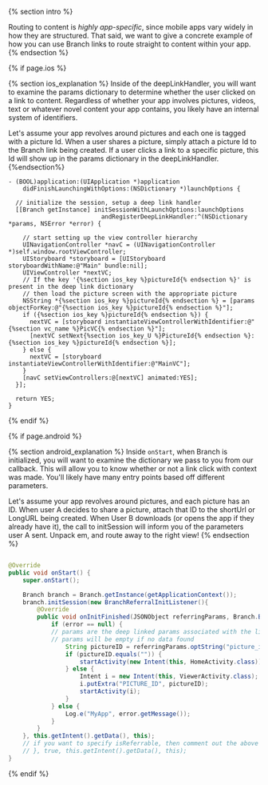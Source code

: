 {% section intro %}

Routing to content is *highly app-specific*, since mobile apps vary widely in how they are structured. That said, we want to give a concrete example of how you can use Branch links to route straight to content within your app.
{% endsection %}

{% if page.ios %}

{% section ios_explanation %}
Inside of the deepLinkHandler, you will want to examine the params dictionary to determine whether the user clicked on a link to content. Regardless of whether your app involves pictures, videos, text or whatever novel content your app contains, you likely have an internal system of identifiers.

Let's assume your app revolves around pictures and each one is tagged with a picture Id. When a user shares a picture, simply attach a picture Id to the Branch link being created. If a user clicks a link to a specific picture, this Id will show up in the params dictionary in the deepLinkHandler.
{%endsection%}

~~~ objc
- (BOOL)application:(UIApplication *)application
    didFinishLaunchingWithOptions:(NSDictionary *)launchOptions {

  // initialize the session, setup a deep link handler
  [[Branch getInstance] initSessionWithLaunchOptions:launchOptions
                          andRegisterDeepLinkHandler:^(NSDictionary *params, NSError *error) {

    // start setting up the view controller hierarchy
    UINavigationController *navC = (UINavigationController *)self.window.rootViewController;
    UIStoryboard *storyboard = [UIStoryboard storyboardWithName:@"Main" bundle:nil];
    UIViewController *nextVC;
    // If the key '{%section ios_key %}pictureId{% endsection %}' is present in the deep link dictionary
    // then load the picture screen with the appropriate picture
    NSString *{%section ios_key %}pictureId{% endsection %} = [params objectForKey:@"{%section ios_key %}pictureId{% endsection %}"];
    if ({%section ios_key %}pictureId{% endsection %}) {
      nextVC = [storyboard instantiateViewControllerWithIdentifier:@"{%section vc_name %}PicVC{% endsection %}"];
      [nextVC setNext{%section ios_key_U %}PictureId{% endsection %}:{%section ios_key %}pictureId{% endsection %}];
    } else {
      nextVC = [storyboard instantiateViewControllerWithIdentifier:@"MainVC"];
    }
    [navC setViewControllers:@[nextVC] animated:YES];
  }];

  return YES;
}
~~~


{% endif %}

{% if page.android %}

{% section android_explanation %}
Inside `onStart`, when Branch is initialized, you will want to examine the dictionary we pass to you from our callback. This will allow you to know whether or not a link click with context was made. You'll likely have many entry points based off different parameters.

Let's assume your app revolves around pictures, and each picture has an ID. When user A decides to share a picture, attach that ID to the shortUrl or LongURL being created. When User B downloads (or opens the app if they already have it), the call to initSession will inform you of the parameters user A sent. Unpack em, and route away to the right view!
{% endsection %}

~~~ java

@Override
public void onStart() {
    super.onStart();

    Branch branch = Branch.getInstance(getApplicationContext());
    branch.initSession(new BranchReferralInitListener(){
        @Override
        public void onInitFinished(JSONObject referringParams, Branch.BranchError error) {
            if (error == null) {
            // params are the deep linked params associated with the link that the user clicked before showing up
            // params will be empty if no data found
                String pictureID = referringParams.optString("picture_id", "");
                if (pictureID.equals("")) {
                    startActivity(new Intent(this, HomeActivity.class));
                } else {
                    Intent i = new Intent(this, ViewerActivity.class);
                    i.putExtra("PICTURE_ID", pictureID);
                    startActivity(i);
                }
            } else {
                Log.e("MyApp", error.getMessage());
            }
        }
    }, this.getIntent().getData(), this);
    // if you want to specify isReferrable, then comment out the above line and uncomment this line:
    // }, true, this.getIntent().getData(), this);
}
~~~

{% endif %}
